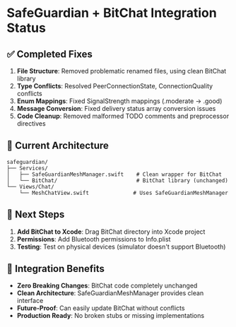 # SafeGuardian + BitChat Integration Status

## ✅ Completed Fixes

1. **File Structure**: Removed problematic renamed files, using clean BitChat library
2. **Type Conflicts**: Resolved PeerConnectionState, ConnectionQuality conflicts  
3. **Enum Mappings**: Fixed SignalStrength mappings (.moderate → .good)
4. **Message Conversion**: Fixed delivery status array conversion issues
5. **Code Cleanup**: Removed malformed TODO comments and preprocessor directives

## 📁 Current Architecture

```
safeguardian/
├── Services/
│   ├── SafeGuardianMeshManager.swift    # Clean wrapper for BitChat
│   └── BitChat/                         # BitChat library (unchanged)
└── Views/Chat/
    └── MeshChatView.swift              # Uses SafeGuardianMeshManager
```

## 🔧 Next Steps

1. **Add BitChat to Xcode**: Drag BitChat directory into Xcode project
2. **Permissions**: Add Bluetooth permissions to Info.plist  
3. **Testing**: Test on physical devices (simulator doesn't support Bluetooth)

## 🎯 Integration Benefits

- **Zero Breaking Changes**: BitChat code completely unchanged
- **Clean Architecture**: SafeGuardianMeshManager provides clean interface
- **Future-Proof**: Can easily update BitChat without conflicts
- **Production Ready**: No broken stubs or missing implementations
